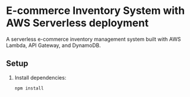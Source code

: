 # E-commerce Inventory System with AWS Serverless deployment

A serverless e-commerce inventory management system built with AWS Lambda, API Gateway, and DynamoDB.

## Setup

1. Install dependencies:
   ```bash
   npm install
